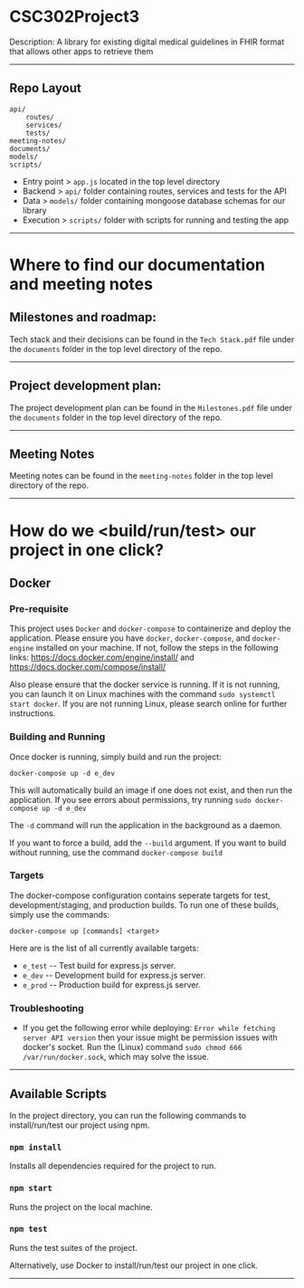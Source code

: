 # CSC302Project3
Description: A library for existing digital medical guidelines in FHIR format that allows other apps to retrieve them

---

## Repo Layout

```
api/
    routes/
    services/
    tests/
meeting-notes/
documents/
models/
scripts/
```

* Entry point > `app.js` located in the top level directory
* Backend > `api/` folder containing routes, services and tests for the API
* Data > `models/` folder containing mongoose database schemas for our library
* Execution > `scripts/` folder with scripts for running and testing the app

---

# Where to find our documentation and meeting notes

## Milestones and roadmap:

Tech stack and their decisions can be found in the `Tech Stack.pdf` file under the `documents` folder in the top level directory of the repo.

---

## Project development plan:

The project development plan can be found in the `Milestones.pdf` file under the `documents` folder in the top level directory of the repo.

---

## Meeting Notes

Meeting notes can be found in the `meeting-notes` folder in the top level directory of the repo.

---

# How do we <build/run/test> our project in one click?

## Docker

### Pre-requisite
This project uses `Docker` and `docker-compose` to containerize and deploy the application. Please ensure you have `docker`, `docker-compose`, and `docker-engine` installed on your machine. If not, follow the steps in the following links: https://docs.docker.com/engine/install/ and https://docs.docker.com/compose/install/

Also please ensure that the docker service is running. If it is not running, you can launch it on Linux machines with the command `sudo systemctl start docker`. If you are not running Linux, please search online for further instructions.

### Building and Running

Once docker is running, simply build and run the project:

    docker-compose up -d e_dev

This will automatically build an image if one does not exist, and then run the application. If you see errors about permissions, try running `sudo docker-compose up -d e_dev`

The `-d` command will run the application in the background as a daemon.

If you want to force a build, add the `--build` argument. If you want to build without running, use the command `docker-compose build`

### Targets

The docker-compose configuration contains seperate targets for test, development/staging, and production builds. To run one of these builds, simply use the commands:

    docker-compose up [commands] <target>

Here are is the list of all currently available targets:

+ `e_test` -- Test build for express.js server.
+ `e_dev`  -- Development build for express.js server.
+ `e_prod` -- Production build for express.js server.

### Troubleshooting

- If you get the following error while deploying: `Error while fetching server API version` then your issue might be permission issues with docker's socket. Run the (Linux) command `sudo chmod 666 /var/run/docker.sock`, which may solve the issue.

---

## Available Scripts

In the project directory, you can run the following commands to install/run/test our project using npm.

### `npm install`

Installs all dependencies required for the project to run.

### `npm start`

Runs the project on the local machine.

### `npm test`

Runs the test suites of the project.

Alternatively, use Docker to install/run/test our project in one click.

---
